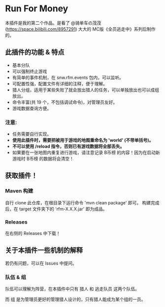 # Run For Money
本插件是我的第二个作品。是看了 @骑单车の茂茂 (https://space.bilibili.com/8957291) 大大的 MC版《全员逃走中》系列后制作的。

## 此插件的功能 & 特点

* 基本分队
* 可以强制终止游戏
* 有简单的事件机制，在 snw.rfm.events 包内，可以监听。
* 可配置性强，配置文件有详细的注释，便于理解。
* 猎人分组，适用于某些失败了就会放出猎人的任务，可以单独放出也可以成组放出。
* 命令丰富(共 19 个，不包括调试命令)，对管理员友好。
* 游戏数据查询方便。

### **注意:** 
* 任务需要自行实现。
* **使用此插件时，需要把被用于游戏的地图重命名为 'world' (不带单括号)。**
* **不可以使用 /reload 指令，否则已有游戏数据将全部丢失。**
* 如果要在一张地图内重复进行游戏，请注意记录 B币榜 的内容！因为在启动新游戏时 B币榜 的数据将会清空！

## 获取插件！

### Maven 构建

自行 clone 此仓库，在根目录下运行命令 'mvn clean package' 即可。
构建完成后，在 target 文件夹下的 'rfm-X.X.X.jar' 即为成品。

### Releases

在右侧的 Releases 中下载！

## 关于本插件一些机制的解释

若仍有问题，可以在 Issues 中提问。

### 队伍 & 组

队伍可以理解为阵营，在本插件中只有 猎人 和 逃走队员 这两个队伍。

而 组 是为管理员更好的管理猎人设计的，只有猎人能成为某个组的一员。
